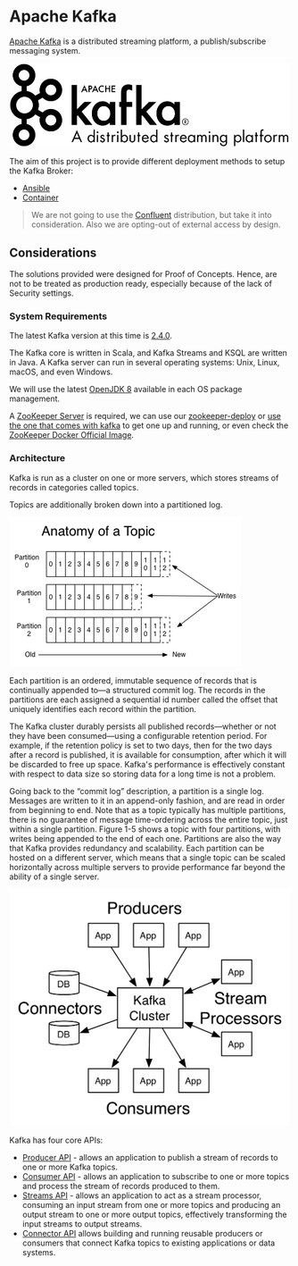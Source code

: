 # Apache Kafka

[Apache Kafka](https://kafka.apache.org) is a distributed streaming platform, a publish/subscribe messaging system.

![Apache Kafka](./img/kafka-logo.png)

The aim of this project is to provide different deployment methods to setup the Kafka Broker:

- [Ansible](ansible/roles/kafka-broker/README.md)
- [Container](container/README.md)

> We are not going to use the [Confluent](https://www.confluent.io) distribution, but take it into consideration. Also we are opting-out of external access by design.

## Considerations

The solutions provided were designed for Proof of Concepts. Hence, are not to be treated as production ready, especially because of the lack of Security settings.

### System Requirements

The latest Kafka version at this time is [2.4.0](http://mirror.linux-ia64.org/apache/kafka/).

The Kafka core is written in Scala, and Kafka Streams and KSQL are written in Java. A Kafka server can run in several operating systems: Unix, Linux, macOS, and even Windows.

We will use the latest [OpenJDK 8](https://openjdk.java.net) available in each OS package management.

A [ZooKeeper Server](http://zookeeper.apache.org) is required, we can use our [zookeeper-deploy](http://github.com/ricardo-aires/zookeeper-deploy) or [use the one that comes with kafka](https://kafka.apache.org/quickstart) to get one up and running, or even check the [ZooKeeper Docker Official Image](https://hub.docker.com/_/zookeeper).

### Architecture

Kafka is run as a cluster on one or more servers, which stores streams of records in categories called topics.

Topics are additionally broken down into a partitioned log.

![Anatomy of a Topic](./img/log_anatomy.png)

Each partition is an ordered, immutable sequence of records that is continually appended to—a structured commit log. The records in the partitions are each assigned a sequential id number called the offset that uniquely identifies each record within the partition.

The Kafka cluster durably persists all published records—whether or not they have been consumed—using a configurable retention period. For example, if the retention policy is set to two days, then for the two days after a record is published, it is available for consumption, after which it will be discarded to free up space. Kafka's performance is effectively constant with respect to data size so storing data for a long time is not a problem.

Going back to the “commit log” description, a partition is a single log. Messages are written to it in an append-only fashion, and are read in order from beginning to end. Note that as a topic typically has multiple partitions, there is no guarantee of message time-ordering across the entire topic, just within a single partition. Figure 1-5 shows a topic with four partitions, with writes being appended to the end of each one. Partitions are also the way that Kafka provides redundancy and scalability. Each partition can be hosted on a different server, which means that a single topic can be scaled horizontally across multiple servers to provide performance far beyond the ability of a single server.

![Kakfa APIs](./img/kafka-apis.png)

Kafka has four core APIs:

- [Producer API](https://kafka.apache.org/documentation.html#producerapi) - allows an application to publish a stream of records to one or more Kafka topics.
- [Consumer API](https://kafka.apache.org/documentation.html#consumerapi) - allows an application to subscribe to one or more topics and process the stream of records produced to them.
- [Streams API](https://kafka.apache.org/documentation/streams) - allows an application to act as a stream processor, consuming an input stream from one or more topics and producing an output stream to one or more output topics, effectively transforming the input streams to output streams.
- [Connector API](https://kafka.apache.org/documentation.html#connect) allows building and running reusable producers or consumers that connect Kafka topics to existing applications or data systems.
